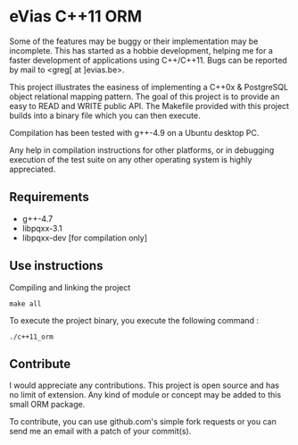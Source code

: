 # eVias C++11 ORM

Some of the features may be buggy or their implementation may be incomplete.
This has started as a hobbie development, helping me for a faster development
of applications using C++/C++11. Bugs can be reported by mail to
<greg[ at ]evias.be>.

This project illustrates the easiness of implementing a C++0x & PostgreSQL
object relational mapping pattern. The goal of this project is to provide
an easy to READ and WRITE public API. The Makefile provided with this project
builds into a binary file which you can then execute.

Compilation has been tested with g++-4.9 on a Ubuntu desktop PC.

Any help in compilation instructions for other platforms, or in debugging
execution of the test suite on any other operating system is highly appreciated.

## Requirements

* g++-4.7
* libpqxx-3.1
* libpqxx-dev [for compilation only]

## Use instructions

Compiling and linking the project

    make all

To execute the project binary, you execute the following
command :

    ./c++11_orm

## Contribute

I would appreciate any contributions. This project is open source and
has no limit of extension. Any kind of module or concept may be added
to this small ORM package.

To contribute, you can use github.com's simple fork requests or you
can send me an email with a patch of your commit(s).


